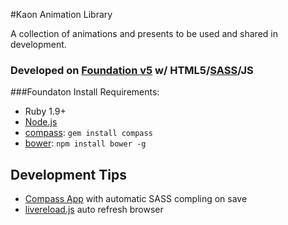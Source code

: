 #Kaon Animation Library

A collection of animations and presents to be used and shared in development.

### Developed on [Foundation v5](http://foundation.zurb.com/docs/) w/ HTML5/[SASS](sass-lang.com/)/JS

###Foundaton Install Requirements:

  * Ruby 1.9+
  * [Node.js](http://nodejs.org)
  * [compass](http://compass-style.org/): `gem install compass`
  * [bower](http://bower.io): `npm install bower -g`

## Development Tips
  * [Compass App](http://compass.kkbox.com/) with automatic SASS compling on save
  * [livereload.js](https://github.com/livereload/livereload-js) auto refresh browser
